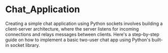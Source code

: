 # Chat_Application
Creating a simple chat application using Python sockets involves building a client-server architecture, where the server listens for incoming connections and relays messages between clients. Here's a step-by-step guide on how to implement a basic two-user chat app using Python's built-in socket library.
